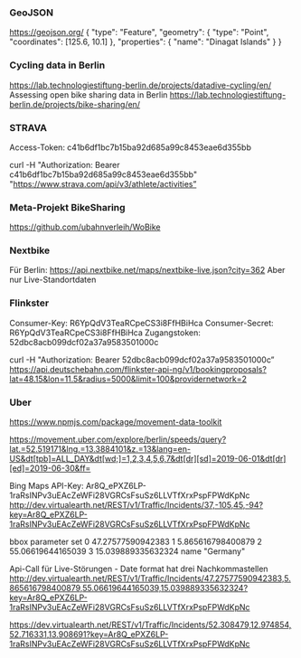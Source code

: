 ### GeoJSON
https://geojson.org/
{
  "type": "Feature",
  "geometry": {
    "type": "Point",
    "coordinates": [125.6, 10.1]
  },
  "properties": {
    "name": "Dinagat Islands"
  }
}

### Cycling data in Berlin
https://lab.technologiestiftung-berlin.de/projects/datadive-cycling/en/
Assessing open bike sharing data in Berlin
https://lab.technologiestiftung-berlin.de/projects/bike-sharing/en/


### STRAVA
Access-Token:
c41b6df1bc7b15ba92d685a99c8453eae6d355bb

curl -H "Authorization: Bearer c41b6df1bc7b15ba92d685a99c8453eae6d355bb" "https://www.strava.com/api/v3/athlete/activities” 

### Meta-Projekt BikeSharing
https://github.com/ubahnverleih/WoBike 

### Nextbike
Für Berlin: https://api.nextbike.net/maps/nextbike-live.json?city=362
Aber nur Live-Standortdaten

### Flinkster
Consumer-Key: R6YpQdV3TeaRCpeCS3i8FfHBiHca
Consumer-Secret: R6YpQdV3TeaRCpeCS3i8FfHBiHca
Zugangstoken: 52dbc8acb099dcf02a37a9583501000c

curl -H "Authorization: Bearer 52dbc8acb099dcf02a37a9583501000c” https://api.deutschebahn.com/flinkster-api-ng/v1/bookingproposals?lat=48.15&lon=11.5&radius=5000&limit=100&providernetwork=2

### Uber
https://www.npmjs.com/package/movement-data-toolkit

https://movement.uber.com/explore/berlin/speeds/query?lat.=52.519171&lng.=13.3884101&z.=13&lang=en-US&dt[tpb]=ALL_DAY&dt[wd;]=1,2,3,4,5,6,7&dt[dr][sd]=2019-06-01&dt[dr][ed]=2019-06-30&ff=


Bing Maps
API-Key: Ar8Q_ePXZ6LP-1raRsINPv3uEAcZeWFi28VGRCsFsuSz6LLVTfXrxPspFPWdKpNc
http://dev.virtualearth.net/REST/v1/Traffic/Incidents/37,-105,45,-94?key=Ar8Q_ePXZ6LP-1raRsINPv3uEAcZeWFi28VGRCsFsuSz6LLVTfXrxPspFPWdKpNc 

bbox parameter set
0    47.27577590942383
1    5.865616798400879
2    55.06619644165039
3    15.039889335632324
name    "Germany"

Api-Call für Live-Störungen - Date format hat drei Nachkommastellen
http://dev.virtualearth.net/REST/v1/Traffic/Incidents/47.27577590942383,5.865616798400879,55.06619644165039,15.039889335632324?key=Ar8Q_ePXZ6LP-1raRsINPv3uEAcZeWFi28VGRCsFsuSz6LLVTfXrxPspFPWdKpNc

https://dev.virtualearth.net/REST/v1/Traffic/Incidents/52.308479,12.974854,52.716331,13.908691?key=Ar8Q_ePXZ6LP-1raRsINPv3uEAcZeWFi28VGRCsFsuSz6LLVTfXrxPspFPWdKpNc 

